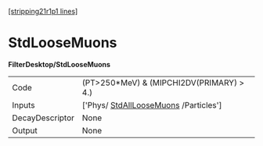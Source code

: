 [[stripping21r1p1 lines]](./stripping21r1p1-index)

# StdLooseMuons

**FilterDesktop/StdLooseMuons**

|                 |                                                                               |
|-----------------|-------------------------------------------------------------------------------|
| Code            | (PT\>250\*MeV) & (MIPCHI2DV(PRIMARY) \> 4.)                                   |
| Inputs          | ['Phys/ [StdAllLooseMuons](./stripping21r1p1-stdallloosemuons) /Particles'] |
| DecayDescriptor | None                                                                          |
| Output          | None                                                                          |
